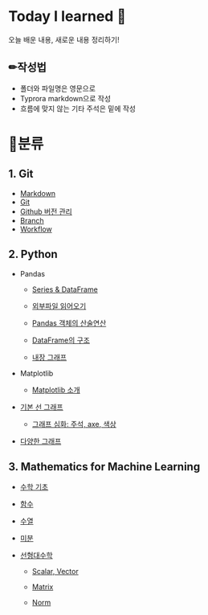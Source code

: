 # Today I learned 🍕

오늘 배운 내용, 새로운 내용 정리하기!



## ✏작성법

- 폴더와 파일명은 영문으로 
- Typrora markdown으로 작성
- 흐름에 맞지 않는 기타 주석은 밑에 작성



# 📁분류

## 1. Git

- [Markdown](Day01.md#마크다운)
- [Git](Day01.md#git-기초)
- [Github 버전 관리](Day02.md)
- [Branch](Day03.md#Branch)
- [Workflow](Day03.md#Workflow)



## 2. Python

- Pandas

  - [Series & DataFrame](Day17.md)
  - [외부파일 읽어오기](Day17.md#2-외부파일-읽어오기)
  - [Pandas 객체의 산술연산](Day17.md#3-산술연산)
  - [DataFrame의 구조](Day15.md#데이터프레임의-구조)

  - [내장 그래프](Day15.md#판다스-내장-그래프-도구-활용)

- Matplotlib

  - [Matplotlib 소개](Day15.md#Matplotlib)
- [기본 선 그래프](Day15.md#1-선-그래프-1)
  - [그래프 심화: 주석, axe, 색상](Day16.md#Matplotlib-그래프-심화)
- [다양한 그래프](Day16.md#면적-그래프-area-plot)



## 3. Mathematics for Machine Learning

- [수학 기초](220307.md)

- [함수](220307.md#4-함수)

- [수열](220307.md#6-수열)

- [미분](220308.md)

- [선형대수학](220310.md)

  - [Scalar, Vector](220309.md#2-스칼라--벡터--행렬--텐서)

  - [Matrix](220310.md)

  - [Norm](220309.md#4-거리-norm)

    
